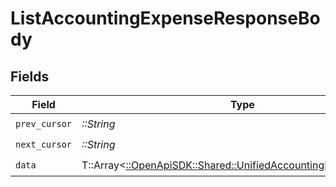 # ListAccountingExpenseResponseBody


## Fields

| Field                                                                                                                   | Type                                                                                                                    | Required                                                                                                                | Description                                                                                                             |
| ----------------------------------------------------------------------------------------------------------------------- | ----------------------------------------------------------------------------------------------------------------------- | ----------------------------------------------------------------------------------------------------------------------- | ----------------------------------------------------------------------------------------------------------------------- |
| `prev_cursor`                                                                                                           | *::String*                                                                                                              | :heavy_check_mark:                                                                                                      | N/A                                                                                                                     |
| `next_cursor`                                                                                                           | *::String*                                                                                                              | :heavy_check_mark:                                                                                                      | N/A                                                                                                                     |
| `data`                                                                                                                  | T::Array<[::OpenApiSDK::Shared::UnifiedAccountingExpenseOutput](../../models/shared/unifiedaccountingexpenseoutput.md)> | :heavy_check_mark:                                                                                                      | N/A                                                                                                                     |